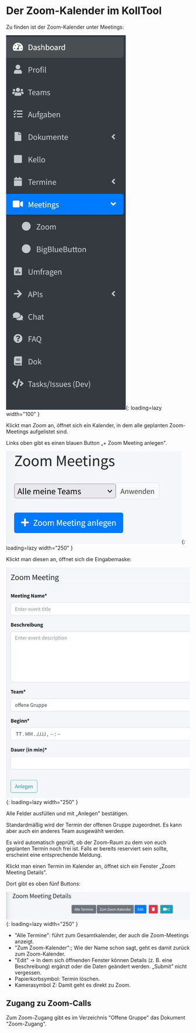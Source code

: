 # Der Zoom-Kalender im KollTool

Zu finden ist der Zoom-Kalender unter Meetings:

![Link zum Zoom-Kalender in der Sidebar](attachments/Zoom-Kalender-finden.jpg){: loading=lazy width="100" }

Klickt man *Zoom* an, öffnet sich ein Kalender, in dem alle geplanten
Zoom-Meetings aufgelistet sind.

Links oben gibt es einen blauen Button „+ Zoom Meeting anlegen".

![Button Zoom-Meeting anlegen](attachments/Zoom-Meeting-anlegen1.jpg){: loading=lazy width="250" }

Klickt man diesen an, öffnet sich die Eingabemaske:

![Eingabemaske Neues Zoom-Meeting](attachments/Zoom-Meeting-anlegen2.jpg){: loading=lazy width="250" }

Alle Felder ausfüllen und mit „Anlegen" bestätigen.

Standardmäßig wird der Termin der offenen Gruppe zugeordnet. Es kann aber auch ein anderes Team ausgewählt werden.

Es wird automatisch geprüft, ob der Zoom-Raum zu dem von euch geplanten
Termin noch frei ist. Falls er bereits reserviert sein sollte, erscheint
eine entsprechende Meldung.

Klickt man einen Termin im Kalender an, öffnet sich ein Fenster „Zoom
Meeting Details".

Dort gibt es oben fünf Buttons:

![Buttons im Zoom-Kalender](attachments/Screenshot-Zoom-Meeting-Details.jpg){: loading=lazy width="250" }

- "Alle Termine": führt zum Gesamtkalender, der auch die Zoom-Meetings anzeigt.
- "Zum Zoom-Kalender":;  Wie der Name schon sagt, geht es damit zurück zum
Zoom-Kalender.
- "Edit" &rarr; In dem sich öffnenden Fenster können Details (z.&nbsp;B. eine
Beschreibung) ergänzt oder die Daten geändert werden. „Submit" nicht
vergessen.
- Papierkorbsymbol: Termin löschen.
- Kamerasymbol Z: Damit geht es direkt zu Zoom.

## Zugang zu Zoom-Calls

Zum Zoom-Zugang gibt es im Verzeichnis "Offene Gruppe" das Dokument "Zoom-Zugang".
